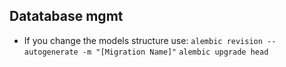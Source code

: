 ## Datatabase mgmt
- If you change the models structure use:
`alembic revision --autogenerate -m "[Migration Name]"`
`alembic upgrade head`